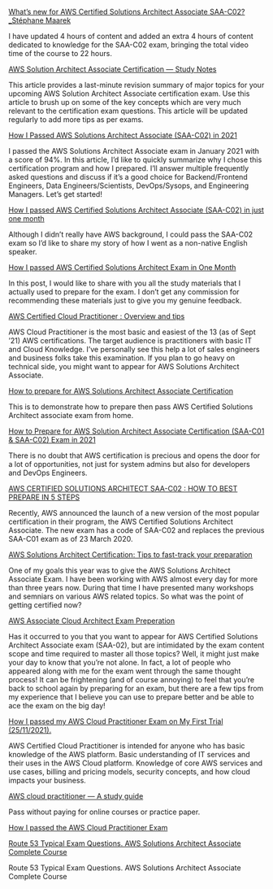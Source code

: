 [What’s new for AWS Certified Solutions Architect Associate SAA-C02?_Stéphane Maarek](https://medium.com/@stephane.maarek/whats-new-for-aws-certified-solutions-architect-associate-saa-c02-43774095662)

I have updated 4 hours of content and added an extra 4 hours of content dedicated to knowledge for the SAA-C02 exam, bringing the total video time of the course to 22 hours.

[AWS Solution Architect Associate Certification — Study Notes](https://towardsaws.com/aws-solution-architect-associate-certification-study-notes-c32f50503f8a)

This article provides a last-minute revision summary of major topics for your upcoming AWS Solution Architect Associate certification exam. Use this article to brush up on some of the key concepts which are very much relevant to the certification exam questions. This article will be updated regularly to add more tips as per exams.

[How I Passed AWS Solutions Architect Associate (SAA-C02) in 2021](https://medium.com/swlh/how-i-passed-aws-solutions-architect-associate-saa-c02-in-2021-70ec503fa963)

I passed the AWS Solutions Architect Associate exam in January 2021 with a score of 94%. In this article, I’d like to quickly summarize why I chose this certification program and how I prepared. I’ll answer multiple frequently asked questions and discuss if it’s a good choice for Backend/Frontend Engineers, Data Engineers/Scientists, DevOps/Sysops, and Engineering Managers. Let’s get started!

[How I passed AWS Certified Solutions Architect Associate (SAA-C02) in just one month](https://yutaroshimamura.medium.com/how-i-passed-aws-saa-c02-in-one-month-fe5c612dae1)

Although I didn’t really have AWS background, I could pass the SAA-C02 exam so I’d like to share my story of how I went as a non-native English speaker.

[How I passed AWS Certified Solutions Architect Exam in One Month](https://thepoints.medium.com/how-i-passed-aws-certified-solutions-architect-exam-in-one-month-without-any-prior-experience-a1f66dc4dfb3)

In this post, I would like to share with you all the study materials that I actually used to prepare for the exam. I don’t get any commission for recommending these materials just to give you my genuine feedback.

[AWS Certified Cloud Practitioner : Overview and tips](https://medium.com/@jayjoshi1/aws-cloud-practitioner-704d5d5e1f66)

AWS Cloud Practitioner is the most basic and easiest of the 13 (as of Sept ’21) AWS certifications. The target audience is practitioners with basic IT and Cloud Knowledge. I’ve personally see this help a lot of sales engineers and business folks take this examination. If you plan to go heavy on technical side, you might want to appear for AWS Solutions Architect Associate.

[How to prepare for AWS Solutions Architect Associate Certification](https://medium.com/@badawekoo/how-to-prepare-for-aws-solutions-architect-associate-certification-87ef2455f346)

This is to demonstrate how to prepare then pass AWS Certified Solutions Architect associate exam from home.

[How to Prepare for AWS Solution Architect Associate Certification (SAA-C01 & SAA-C02) Exam in 2021](https://medium.com/javarevisited/how-to-prepare-for-aws-solution-architect-associate-certification-saa-c01-saa-c02-exam-in-2021-a6e7e7e771fc)

There is no doubt that AWS certification is precious and opens the door for a lot of opportunities, not just for system admins but also for developers and DevOps Engineers.

[AWS CERTIFIED SOLUTIONS ARCHITECT SAA-C02 : HOW TO BEST PREPARE IN 5 STEPS](https://medium.com/digital-cloud-training/aws-certified-solutions-architect-saa-c02-how-to-best-prepare-in-5-steps-429e0d5797c5)

Recently, AWS announced the launch of a new version of the most popular certification in their program, the AWS Certified Solutions Architect Associate. The new exam has a code of SAA-C02 and replaces the previous SAA-C01 exam as of 23 March 2020.

[AWS Solutions Architect Certification: Tips to fast-track your preparation](https://medium.com/@bansaridesai/aws-solutions-architect-certification-tips-to-fast-track-your-preparation-9fd05c464543)

One of my goals this year was to give the AWS Solutions Architect Associate Exam. I have been working with AWS almost every day for more than three years now. During that time I have presented many workshops and semniars on various AWS related topics. So what was the point of getting certified now?

[AWS Associate Cloud Architect Exam Preperation](https://medium.com/@aliabbasjaffri_/aws-associate-cloud-architect-exam-preperation-d5dbe17ffe9b)

Has it occurred to you that you want to appear for AWS Certified Solutions Architect Associate exam (SAA-02), but are intimidated by the exam content scope and time required to master all those topics? Well, it might just make your day to know that you’re not alone. In fact, a lot of people who appeared along with me for the exam went through the same thought process! It can be frightening (and of course annoying) to feel that you’re back to school again by preparing for an exam, but there are a few tips from my experience that I believe you can use to prepare better and be able to ace the exam on the big day!

[How I passed my AWS Cloud Practitioner Exam on My First Trial (25/11/2021).](https://medium.com/@richards.okiemute/how-i-passed-my-aws-cloud-practitioner-exam-on-my-first-trial-25-11-2021-e3ef613cabd6)

AWS Certified Cloud Practitioner is intended for anyone who has basic knowledge of the AWS platform. Basic understanding of IT services and their uses in the AWS Cloud platform. Knowledge of core AWS services and use cases, billing and pricing models, security concepts, and how cloud impacts your business.

[AWS cloud practitioner — A study guide
](https://medium.com/adventures-in-consumer-technology/aws-cloud-practitioner-a-study-guide-86f4c143c5ef)

Pass without paying for online courses or practice paper.

[How I passed the AWS Cloud Practitioner Exam](https://towardsdatascience.com/how-did-a-15-year-old-pass-the-aws-cloud-practioner-exam-6317ce6e609f)

[Route 53 Typical Exam Questions. AWS Solutions Architect Associate Complete Course](https://plazagonzalo.medium.com/route-53-solved-exam-questions-aws-solutions-architect-associate-b4d497299886)

Route 53 Typical Exam Questions. AWS Solutions Architect Associate Complete Course